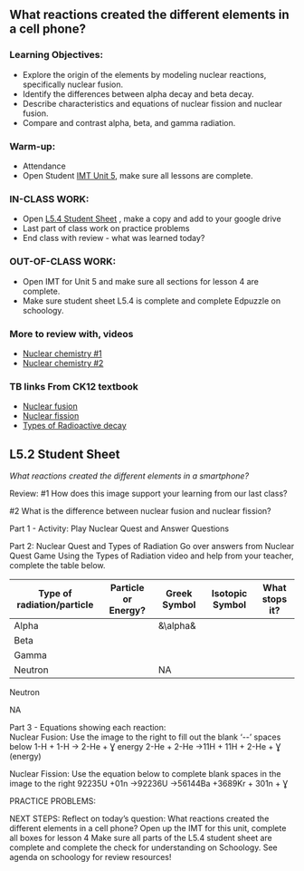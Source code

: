 ## What reactions created the different elements in a cell phone?

### Learning Objectives: 

-   Explore the origin of the elements by modeling nuclear reactions, specifically nuclear fusion. 
-   Identify the differences between alpha decay and beta decay.
-   Describe characteristics and equations of nuclear fission and nuclear fusion.
-   Compare and contrast alpha, beta, and gamma radiation.

### Warm-up: 

-   Attendance 
-   Open Student [IMT Unit 5](https://docs.google.com/document/d/127j--zXw26zFZ2Y4GYNWMNp93Gyq57Ew/edit?usp=sharing&ouid=101610972662753304413&rtpof=true&sd=true), make sure all lessons are complete.   

### IN-CLASS WORK:

-   Open [](https://docs.google.com/document/d/1BiI9AW6A9Iut7UqEUvftcLAar7xz2VbX8JL4QdRXePs/edit?usp=sharing)[L5.4 Student Sheet](https://docs.google.com/document/d/1TZFFKdMOXuyJvhaYvbEX6PL3y3c8HbyuxZs9IHejjt4/edit?usp=sharing) , make a copy and add to your google drive
-   Last part of class work on practice problems
-   End class with review - what was learned today?

### OUT-OF-CLASS WORK:

-   Open IMT for Unit 5 and make sure all sections for lesson 4 are complete. 
-   Make sure student sheet L5.4 is complete and complete Edpuzzle on schoology. 

### More to review with, videos 

-   [Nuclear chemistry #1](https://youtu.be/KWAsz59F8gA)
-   [Nuclear chemistry #2](https://youtu.be/FU6y1XIADdg)

### TB links From CK12 textbook

-   [Nuclear fusion](https://flexbooks.ck12.org/cbook/ck-12-chemistry-flexbook-2.0/section/24.5/primary/lesson/nuclear-fusion-chem/)
-   [Nuclear fission](https://flexbooks.ck12.org/cbook/ck-12-chemistry-flexbook-2.0/section/24.4/primary/lesson/nuclear-fission-processes-chem/)
-   [Types of Radioactive decay](https://flexbooks.ck12.org/cbook/ck-12-chemistry-flexbook-2.0/section/24.2/primary/lesson/nuclear-decay-processes-chem/)

## L5.2 Student Sheet
*What reactions created the different elements in a smartphone?*


Review: #1 How does this image support your learning from our last class?



#2 What is the difference between nuclear fusion and nuclear fission? 






Part 1 - Activity: Play Nuclear Quest and Answer Questions








Part 2:  Nuclear Quest and Types of Radiation
Go over answers from Nuclear Quest Game
Using the Types of Radiation video and help from your teacher, complete the table below.


| Type of radiation/particle | Particle or Energy? | Greek Symbol | Isotopic Symbol | What stops it? |
| -------------------------- | ------------------- | ------------ | --------------- | -------------- |
| Alpha                      |                     | &\alpha&             |                 |                |
| Beta                       |                     |              |                 |                |
| Gamma                      |                     |              |                 |                |
| Neutron                    |                     | NA           |                 |                |
 











Neutron


NA







Part 3 - Equations showing each reaction:  
Nuclear Fusion: Use the image to the right to fill out the  blank ‘--’ spaces below
 1-H + 1-H → 2-He + Ɣ  energy
2-He + 2-He  →11H + 11H + 2-He  + Ɣ (energy)


Nuclear Fission: Use the equation below to complete blank spaces in the image to the right
92235U +01n →92236U →56144Ba +3689Kr + 301n + Ɣ












PRACTICE PROBLEMS:















NEXT STEPS:
Reflect on today’s question: What reactions created the different elements in a cell phone? 
Open up the IMT for this unit, complete all boxes for lesson 4
Make sure all parts of the L5.4 student sheet are complete and complete the check for understanding on Schoology. See agenda on schoology for review resources!
